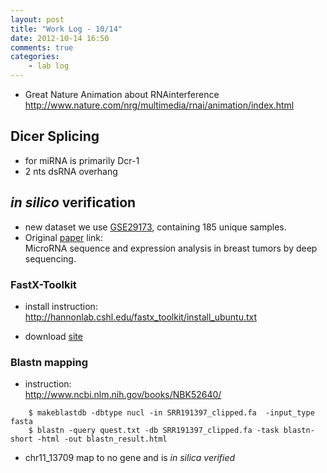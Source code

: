 ```yaml
---
layout: post
title: "Work Log - 10/14"
date: 2012-10-14 16:50
comments: true
categories: 
    - lab log
---
```


* Great Nature Animation about RNAinterference  
<http://www.nature.com/nrg/multimedia/rnai/animation/index.html>

## Dicer Splicing ##
* for miRNA is primarily Dcr-1
* 2 nts dsRNA overhang

## *in silico* verification
* new dataset we use [GSE29173], containing 185 unique samples.
* Original [paper] link:   
MicroRNA sequence and expression analysis in breast tumors by deep sequencing.

[paper]: http://www.ncbi.nlm.nih.gov/pubmed/21586611
[GSE29173]: http://www.ncbi.nlm.nih.gov/geo/query/acc.cgi?acc=GSE29173

### FastX-Toolkit
* install instruction:   
<http://hannonlab.cshl.edu/fastx_toolkit/install_ubuntu.txt>

* download [site](http://hannonlab.cshl.edu/fastx_toolkit/download.html)


### Blastn mapping

* instruction:  
<http://www.ncbi.nlm.nih.gov/books/NBK52640/>

```
    $ makeblastdb -dbtype nucl -in SRR191397_clipped.fa  -input_type fasta
    $ blastn -query quest.txt -db SRR191397_clipped.fa -task blastn-short -html -out blastn_result.html
```
    
* chr11_13709 map to no gene and is *in silica verified*